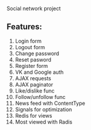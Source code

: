 Social network project

## Features:
1. Login form
2. Logout form
3. Change password
4. Reset pasword
5. Register form
6. VK and Google auth
7. AJAX requests
8. AJAX paginator
9. Like/dislike func
10. Follow/unfollow func
11. News feed with ContentType
12. Signals for optimization
13. Redis for views
14. Most viewed with Radis